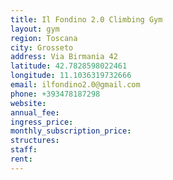 ```yaml
---
title: Il Fondino 2.0 Climbing Gym
layout: gym
region: Toscana
city: Grosseto
address: Via Birmania 42
latitude: 42.7828598022461
longitude: 11.1036319732666
email: ilfondino2.0@gmail.com
phone: +393478187298
website: 
annual_fee: 
ingress_price: 
monthly_subscription_price: 
structures: 
staff: 
rent: 
---
```


